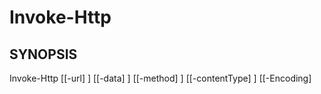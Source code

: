 ﻿---
fichier d'aide externe : powershai-help.xml
schéma : 2.0.0
powershai : vrai
---

# Invoke-Http

## SYNOPSIS <!--!= @#Synop !-->

Invoke-Http [[-url] <Object>] [[-data] <Object>] [[-method] <Object>] [[-contentType] <Object>] [[-Encoding] <Object>] [[-headers] <Object>] [[-SseCallBack] <Object>] [[-DebugVarName] <Object>] [[-Timeout] <Object>] [<CommonParameters>]


## SYNTAX <!--!= @#Syntax !-->

```
Invoke-Http [[-url] <Object>] [[-data] <Object>] [[-method] <Object>] [[-contentType] <Object>] [[-Encoding] <Object>] [[-headers] 
<Object>] [[-SseCallBack] <Object>] [[-DebugVarName] <Object>] [[-Timeout] <Object>] [<CommonParameters>]
```

## PARAMETERS <!--!= @#Params !-->

### -DebugVarName

```yml
Ensemble de paramètres : (Tous)
Type : Object
Alias : 
Valeurs acceptées : 
Requis : faux
Position : 7
Valeur par défaut : 
Accepter l'entrée de pipeline : faux
Accepter les caractères génériques : 
```

### -Encoding

```yml
Ensemble de paramètres : (Tous)
Type : Object
Alias : 
Valeurs acceptées : 
Requis : faux
Position : 4
Valeur par défaut : 
Accepter l'entrée de pipeline : faux
Accepter les caractères génériques : 
```

### -SseCallBack

```yml
Ensemble de paramètres : (Tous)
Type : Object
Alias : 
Valeurs acceptées : 
Requis : faux
Position : 6
Valeur par défaut : 
Accepter l'entrée de pipeline : faux
Accepter les caractères génériques : 
```

### -Timeout

```yml
Ensemble de paramètres : (Tous)
Type : Object
Alias : 
Valeurs acceptées : 
Requis : faux
Position : 8
Valeur par défaut : 
Accepter l'entrée de pipeline : faux
Accepter les caractères génériques : 
```

### -contentType

```yml
Ensemble de paramètres : (Tous)
Type : Object
Alias : 
Valeurs acceptées : 
Requis : faux
Position : 3
Valeur par défaut : 
Accepter l'entrée de pipeline : faux
Accepter les caractères génériques : 
```

### -data

```yml
Ensemble de paramètres : (Tous)
Type : Object
Alias : 
Valeurs acceptées : 
Requis : faux
Position : 1
Valeur par défaut : 
Accepter l'entrée de pipeline : faux
Accepter les caractères génériques : 
```

### -headers

```yml
Ensemble de paramètres : (Tous)
Type : Object
Alias : 
Valeurs acceptées : 
Requis : faux
Position : 5
Valeur par défaut : 
Accepter l'entrée de pipeline : faux
Accepter les caractères génériques : 
```

### -method

```yml
Ensemble de paramètres : (Tous)
Type : Object
Alias : 
Valeurs acceptées : 
Requis : faux
Position : 2
Valeur par défaut : 
Accepter l'entrée de pipeline : faux
Accepter les caractères génériques : 
```

### -url

```yml
Ensemble de paramètres : (Tous)
Type : Object
Alias : 
Valeurs acceptées : 
Requis : faux
Position : 0
Valeur par défaut : 
Accepter l'entrée de pipeline : faux
Accepter les caractères génériques : 
```


<!--PowershaiAiDocBlockStart-->
_Traduit automatiquement à l'aide de PowershAI et de l'IA._
<!--PowershaiAiDocBlockEnd-->

